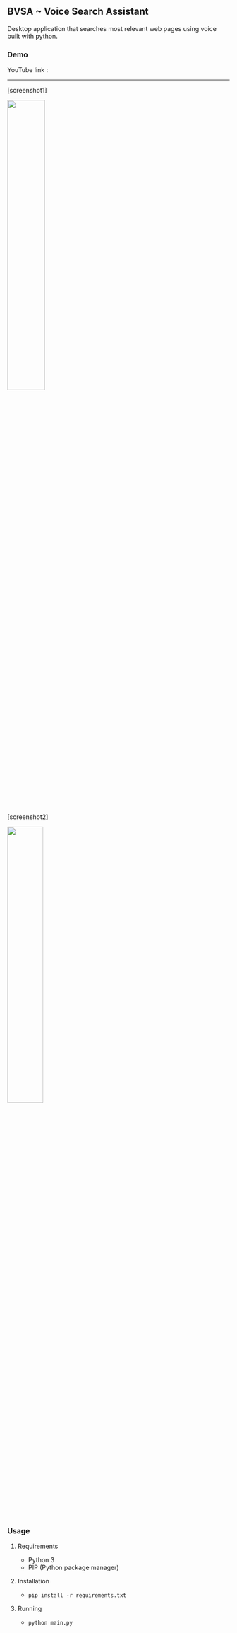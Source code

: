 ## BVSA ~ Voice Search Assistant

Desktop application that searches most relevant web pages using voice built with python.


### Demo

YouTube link :


<hr>
<p>[screenshot1]</p>
<img src="assets/bvsa_1.png" width="41%" height="41%">
<p>[screenshot2]</p>
<img src="assets/bvsa_2.png" width="40%" height="40%">


### Usage

1. Requirements
    * Python 3
    * PIP (Python package manager)

2. Installation
    * `pip install -r requirements.txt`

3. Running
    * `python main.py`
